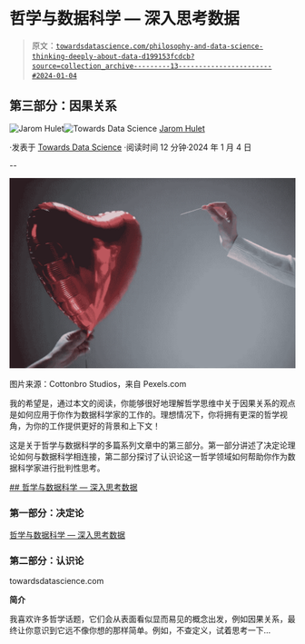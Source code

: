 # 哲学与数据科学 — 深入思考数据

> 原文：[`towardsdatascience.com/philosophy-and-data-science-thinking-deeply-about-data-d199153fcdcb?source=collection_archive---------13-----------------------#2024-01-04`](https://towardsdatascience.com/philosophy-and-data-science-thinking-deeply-about-data-d199153fcdcb?source=collection_archive---------13-----------------------#2024-01-04)

## 第三部分：因果关系

[](https://medium.com/@jarom.hulet?source=post_page---byline--d199153fcdcb--------------------------------)![Jarom Hulet](https://medium.com/@jarom.hulet?source=post_page---byline--d199153fcdcb--------------------------------)[](https://towardsdatascience.com/?source=post_page---byline--d199153fcdcb--------------------------------)![Towards Data Science](https://towardsdatascience.com/?source=post_page---byline--d199153fcdcb--------------------------------) [Jarom Hulet](https://medium.com/@jarom.hulet?source=post_page---byline--d199153fcdcb--------------------------------)

·发表于 [Towards Data Science](https://towardsdatascience.com/?source=post_page---byline--d199153fcdcb--------------------------------) ·阅读时间 12 分钟·2024 年 1 月 4 日

--

![](img/6a3fc17c8cadb9d39caf7279aa8086d5.png)

图片来源：Cottonbro Studios，来自 Pexels.com

我的希望是，通过本文的阅读，你能够很好地理解哲学思维中关于因果关系的观点是如何应用于你作为数据科学家的工作的。理想情况下，你将拥有更深的哲学视角，为你的工作提供更好的背景和上下文！

这是关于哲学与数据科学的多篇系列文章中的第三部分。第一部分讲述了决定论理论如何与数据科学相连接，第二部分探讨了认识论这一哲学领域如何帮助你作为数据科学家进行批判性思考。

[](/philosophy-and-data-science-thinking-deeply-about-data-f9b3960c9897?source=post_page-----d199153fcdcb--------------------------------) [## 哲学与数据科学 — 深入思考数据](https://towardsdatascience.com/philosophy-and-data-science-thinking-deeply-about-data-222cc9fbdcc5?source=post_page-----d199153fcdcb--------------------------------)

### 第一部分：决定论

[哲学与数据科学 — 深入思考数据](https://towardsdatascience.com/philosophy-and-data-science-thinking-deeply-about-data-d199153fcdcb?source=collection_archive---------13-----------------------#2024-01-04)

### 第二部分：认识论

towardsdatascience.com

**简介**

我喜欢许多哲学话题，它们会从表面看似显而易见的概念出发，例如因果关系，最终让你意识到它远不像你想的那样简单。例如，不查定义，试着思考一下…
